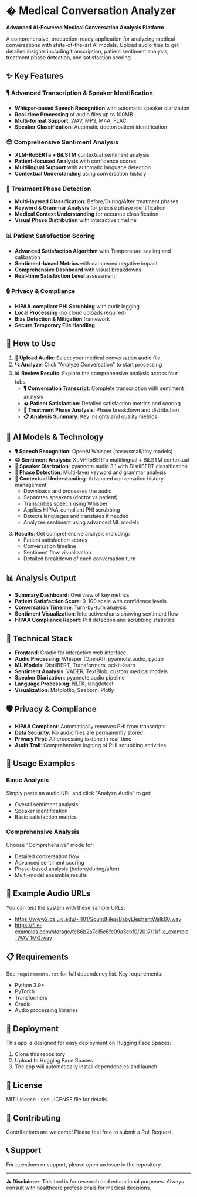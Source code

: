 
# � Medical Conversation Analyzer

**Advanced AI-Powered Medical Conversation Analysis Platform**

A comprehensive, production-ready application for analyzing medical conversations with state-of-the-art AI models. Upload audio files to get detailed insights including transcription, patient sentiment analysis, treatment phase detection, and satisfaction scoring.

## ✨ Key Features

### 🎙️ **Advanced Transcription & Speaker Identification**
- **Whisper-based Speech Recognition** with automatic speaker diarization
- **Real-time Processing** of audio files up to 100MB
- **Multi-format Support**: WAV, MP3, M4A, FLAC
- **Speaker Classification**: Automatic doctor/patient identification

### 😊 **Comprehensive Sentiment Analysis**
- **XLM-RoBERTa + BiLSTM** contextual sentiment analysis
- **Patient-focused Analysis** with confidence scores
- **Multilingual Support** with automatic language detection
- **Contextual Understanding** using conversation history

### 📅 **Treatment Phase Detection**
- **Multi-layered Classification**: Before/During/After treatment phases
- **Keyword & Grammar Analysis** for precise phase identification
- **Medical Context Understanding** for accurate classification
- **Visual Phase Distribution** with interactive timeline

### 📊 **Patient Satisfaction Scoring**
- **Advanced Satisfaction Algorithm** with Temperature scaling and calibration
- **Sentiment-based Metrics** with dampened negative impact
- **Comprehensive Dashboard** with visual breakdowns
- **Real-time Satisfaction Level** assessment

### 🔒 **Privacy & Compliance**
- **HIPAA-compliant PHI Scrubbing** with audit logging
- **Local Processing** (no cloud uploads required)
- **Bias Detection & Mitigation** framework
- **Secure Temporary File Handling**

## 🚀 How to Use

1. **📁 Upload Audio**: Select your medical conversation audio file
2. **🔍 Analyze**: Click "Analyze Conversation" to start processing  
3. **📊 Review Results**: Explore the comprehensive analysis across four tabs:
   - **🎙️ Conversation Transcript**: Complete transcription with sentiment analysis
   - **� Patient Satisfaction**: Detailed satisfaction metrics and scoring
   - **📅 Treatment Phase Analysis**: Phase breakdown and distribution
   - **📋 Analysis Summary**: Key insights and quality metrics

## 🤖 AI Models & Technology

- **🎙️ Speech Recognition**: OpenAI Whisper (base/small/tiny models)
- **😊 Sentiment Analysis**: XLM-RoBERTa multilingual + BiLSTM contextual
- **👥 Speaker Diarization**: pyannote.audio 3.1 with DistilBERT classification
- **📅 Phase Detection**: Multi-layer keyword and grammar analysis
- **🧠 Contextual Understanding**: Advanced conversation history management
   - Downloads and processes the audio
   - Separates speakers (doctor vs patient)
   - Transcribes speech using Whisper
   - Applies HIPAA-compliant PHI scrubbing
   - Detects languages and translates if needed
   - Analyzes sentiment using advanced ML models
3. **Results**: Get comprehensive analysis including:
   - Patient satisfaction scores
   - Conversation timeline
   - Sentiment flow visualization
   - Detailed breakdown of each conversation turn

## 📊 Analysis Output

- **Summary Dashboard**: Overview of key metrics
- **Patient Satisfaction Score**: 0-100 scale with confidence levels
- **Conversation Timeline**: Turn-by-turn analysis
- **Sentiment Visualization**: Interactive charts showing sentiment flow
- **HIPAA Compliance Report**: PHI detection and scrubbing statistics

## 🔧 Technical Stack

- **Frontend**: Gradio for interactive web interface
- **Audio Processing**: Whisper (OpenAI), pyannote.audio, pydub
- **ML Models**: DistilBERT, Transformers, scikit-learn
- **Sentiment Analysis**: VADER, TextBlob, custom medical models
- **Speaker Diarization**: pyannote.audio pipeline
- **Language Processing**: NLTK, langdetect
- **Visualization**: Matplotlib, Seaborn, Plotly

## 🛡️ Privacy & Compliance

- **HIPAA Compliant**: Automatically removes PHI from transcripts
- **Data Security**: No audio files are permanently stored
- **Privacy First**: All processing is done in real-time
- **Audit Trail**: Comprehensive logging of PHI scrubbing activities

## 📝 Usage Examples

### Basic Analysis
Simply paste an audio URL and click "Analyze Audio" to get:
- Overall sentiment analysis
- Speaker identification
- Basic satisfaction metrics

### Comprehensive Analysis
Choose "Comprehensive" mode for:
- Detailed conversation flow
- Advanced sentiment scoring
- Phase-based analysis (before/during/after)
- Multi-model ensemble results

## 🔗 Example Audio URLs

You can test the system with these sample URLs:
- https://www2.cs.uic.edu/~i101/SoundFiles/BabyElephantWalk60.wav
- https://file-examples.com/storage/fe86b2a7e15c6fc09a3cbf0/2017/11/file_example_WAV_1MG.wav

## 📋 Requirements

See `requirements.txt` for full dependency list. Key requirements:
- Python 3.9+
- PyTorch
- Transformers
- Gradio
- Audio processing libraries

## 🚀 Deployment

This app is designed for easy deployment on Hugging Face Spaces:

1. Clone this repository
2. Upload to Hugging Face Spaces
3. The app will automatically install dependencies and launch

## 📄 License

MIT License - see LICENSE file for details.

## 🤝 Contributing

Contributions are welcome! Please feel free to submit a Pull Request.

## 📞 Support

For questions or support, please open an issue in the repository.

---

**⚠️ Disclaimer**: This tool is for research and educational purposes. Always consult with healthcare professionals for medical decisions.
